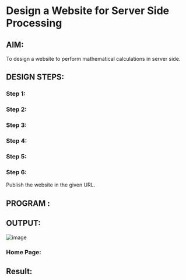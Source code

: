 # Design a Website for Server Side Processing

## AIM:
To design a website to perform mathematical calculations in server side.

## DESIGN STEPS:

### Step 1:



### Step 2:



### Step 3:



### Step 4:



### Step 5:



### Step 6:

Publish the website in the given URL.

## PROGRAM :

## OUTPUT:
![image](https://github.com/sreeniveditaa/serversideprocessing/assets/147473268/7d09233b-fe95-4078-bf56-96487614e0ad)

### Home Page:


## Result:

